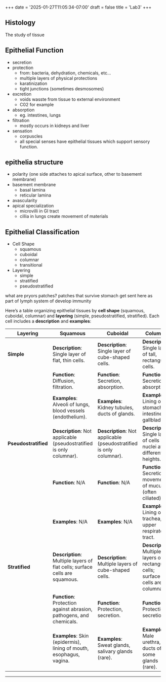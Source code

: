 +++
date = '2025-01-27T11:05:34-07:00'
draft = false
title = 'Lab3'
+++

## Histology

The study of tissue

## Epithelial Function

- secretion
- protection
    - from: bacteria, dehydration, chemicals, etc...
    - multiple layers of physical protections
    - karatinization
    - tight junctions (sometimes desmosomes)
- excretion
    - voids wasste from tissue to external environment
    - C02 for example
- absorption
    - eg. intestines, lungs
- filtration
    - mostly occurs in kidneys and liver
- sensation
    - corpuscles
    - all special senses have epithelial tissues which support sensory function.


## epithelia structure

- polarity (one side attaches to apical surface, other to basement membrane)
- basement membrane
    - basal lamina
    - reticular lamina
- avascularity
- apical specialization
    - microvilli in GI tract
    - cillia in lungs create movement of materials

## Epithelial Classification

- Cell Shape
    - squamous
    - cuboidal
    - columnar
    - transitional
- Layering
    - simple
    - stratified
    - pseudostratified


what are pryors patches? patches that survive stomach get sent here as part of lymph system of develop immunity

Here’s a table organizing epithelial tissues by **cell shape** (squamous, cuboidal, columnar) and **layering** (simple, pseudostratified, stratified). Each cell includes a **description** and **examples**:

| **Layering**         | **Squamous**                                                                 | **Cuboidal**                                                                 | **Columnar**                                                                 |
|-----------------------|------------------------------------------------------------------------------|------------------------------------------------------------------------------|------------------------------------------------------------------------------|
| **Simple**            | **Description**: Single layer of flat, thin cells.                          | **Description**: Single layer of cube-shaped cells.                         | **Description**: Single layer of tall, rectangular cells.                   |
|                       | **Function**: Diffusion, filtration.                                        | **Function**: Secretion, absorption.                                        | **Function**: Secretion, absorption.                                        |
|                       | **Examples**: Alveoli of lungs, blood vessels (endothelium).                | **Examples**: Kidney tubules, ducts of glands.                              | **Examples**: Lining of stomach, intestines, gallbladder.                   |
| **Pseudostratified**  | **Description**: Not applicable (pseudostratified is only columnar).        | **Description**: Not applicable (pseudostratified is only columnar).        | **Description**: Single layer of cells with nuclei at different heights.    |
|                       | **Function**: N/A                                                           | **Function**: N/A                                                           | **Function**: Secretion, movement of mucus (often ciliated).                |
|                       | **Examples**: N/A                                                           | **Examples**: N/A                                                           | **Examples**: Lining of trachea, upper respiratory tract.                   |
| **Stratified**        | **Description**: Multiple layers of flat cells; surface cells are squamous. | **Description**: Multiple layers of cube-shaped cells.                      | **Description**: Multiple layers of rectangular cells; surface cells are columnar. |
|                       | **Function**: Protection against abrasion, pathogens, and chemicals.        | **Function**: Protection, secretion.                                        | **Function**: Protection, secretion.                                        |
|                       | **Examples**: Skin (epidermis), lining of mouth, esophagus, vagina.         | **Examples**: Sweat glands, salivary glands (rare).                         | **Examples**: Male urethra, ducts of some glands (rare).                    |

---

